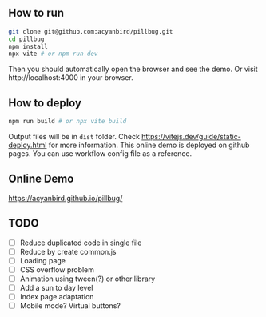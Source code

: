 ## How to run
```bash
git clone git@github.com:acyanbird/pillbug.git
cd pillbug
npm install
npx vite # or npm run dev
```
Then you should automatically open the browser and see the demo.
Or visit http://localhost:4000 in your browser.

## How to deploy
```bash
npm run build # or npx vite build
```
Output files will be in `dist` folder. Check https://vitejs.dev/guide/static-deploy.html for more information.
This online demo is deployed on github pages. You can use workflow config file as a reference.

## Online Demo
https://acyanbird.github.io/pillbug/

## TODO
- [ ] Reduce duplicated code in single file
- [ ] Reduce by create common.js
- [ ] Loading page
- [ ] CSS overflow problem
- [ ] Animation using tween(?) or other library
- [ ] Add a sun to day level
- [ ] Index page adaptation
- [ ] Mobile mode? Virtual buttons?